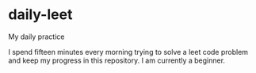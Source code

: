 # daily-leet
My daily practice

I spend fifteen minutes every morning trying to solve a leet code problem and keep my progress in this repository. I am currently a beginner.
